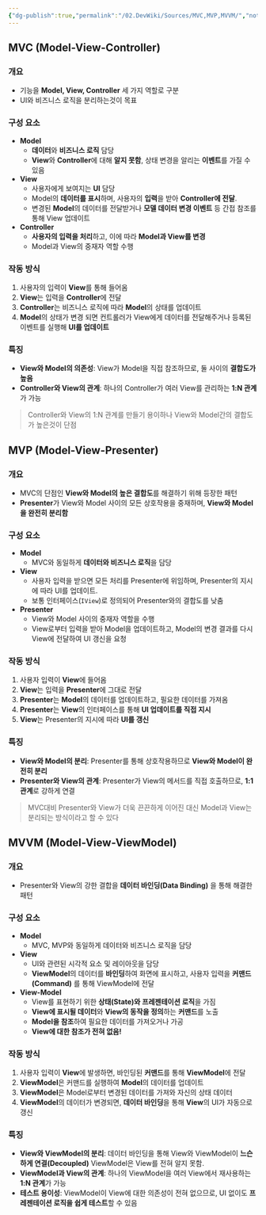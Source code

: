 ```yaml
---
{"dg-publish":true,"permalink":"/02.DevWiki/Sources/MVC,MVP,MVVM/","noteIcon":"","created":"2024-09-17T17:48:14.000+09:00","updated":"2025-08-06T23:36:49.791+09:00"}
---
```


## MVC (Model-View-Controller)

### 개요
* 기능을 **Model, View, Controller** 세 가지 역할로 구분
* UI와 비즈니스 로직을 분리하는것이 목표

### 구성 요소
*   **Model** 
	* **데이터**와 **비즈니스 로직** 담당
	* **View**와 **Controller**에 대해 **알지 못함**, 상태 변경을 알리는 **이벤트**를 가질 수 있음
*   **View** 
	* 사용자에게 보여지는 **UI** 담당
	* Model의 **데이터를 표시**하며, 사용자의 **입력**을 받아 **Controller에 전달**.
	* 변경된 **Model**의 데이터를 전달받거나 **모델 데이터 변경 이벤트** 등 간접 참조를 통해 View 업데이트
*   **Controller**
	*  **사용자의 입력을 처리**하고, 이에 따라 **Model과 View를 변경**
	*  Model과 View의 중재자 역할 수행

### 작동 방식
1.  사용자의 입력이 **View**를 통해 들어옴
2.  **View**는 입력을 **Controller**에 전달
3.  **Controller**는 비즈니스 로직에 따라 **Model**의 상태를 업데이트
4.  **Model**의 상태가 변경 되면 컨트롤러가 View에게 데이터를 전달해주거나 등록된 이벤트를 실행해 **UI를 업데이트**

### 특징
* **View와 Model의 의존성**: View가 Model을 직접 참조하므로, 둘 사이의 **결합도가 높음**
* **Controller와 View의 관계**: 하나의 Controller가 여러 View를 관리하는 **1:N 관계**가 가능

> Controller와 View의 1:N 관계를 만들기 용이하나 View와 Model간의 결합도가 높은것이 단점

## MVP (Model-View-Presenter)

### 개요
* MVC의 단점인 **View와 Model의 높은 결합도**를 해결하기 위해 등장한 패턴
* **Presenter**가 View와 Model 사이의 모든 상호작용을 중재하며, **View와 Model을 완전히 분리함**

### 구성 요소
*   **Model** 
	*   MVC와 동일하게 **데이터와 비즈니스 로직**을 담당
*   **View** 
	*   사용자 입력을 받으면 모든 처리를 Presenter에 위임하며, Presenter의 지시에 따라 UI를 업데이트.
	*   보통 인터페이스(`IView`)로 정의되어 Presenter와의 결합도를 낮춤
*   **Presenter**
	*   View와 Model 사이의 중재자 역할을 수행
	*   View로부터 입력을 받아 Model을 업데이트하고, Model의 변경 결과를 다시 View에 전달하여 UI 갱신을 요청

### 작동 방식
1.  사용자 입력이 **View**에 들어옴
2.  **View**는 입력을 **Presenter**에 그대로 전달
3.  **Presenter**는 **Model**의 데이터를 업데이트하고, 필요한 데이터를 가져옴
4.  **Presenter**는 **View**의 인터페이스를 통해 **UI 업데이트를 직접 지시**
5.  **View**는 Presenter의 지시에 따라 **UI를 갱신**

### 특징
*   **View와 Model의 분리**: Presenter를 통해 상호작용하므로 **View와 Model이 완전히 분리**
*   **Presenter와 View의 관계**: Presenter가 View의 메서드를 직접 호출하므로, **1:1 관계**로 강하게 연결

> MVC대비 Presenter와 View가 더욱 끈끈하게 이어진 대신 Model과 View는 분리되는 방식이라고 할 수 있다

## MVVM (Model-View-ViewModel)

### 개요
* Presenter와 View의 강한 결합을 **데이터 바인딩(Data Binding)** 을 통해 해결한 패턴

### 구성 요소
*   **Model**
	* MVC, MVP와 동일하게 데이터와 비즈니스 로직을 담당
*   **View**
	* UI와 관련된 시각적 요소 및 레이아웃을 담당
	* **ViewModel**의 데이터를 **바인딩**하여 화면에 표시하고, 사용자 입력을 **커맨드(Command)** 를 통해 ViewModel에 전달
*   **View-Model** 
	* View를 표현하기 위한 **상태(State)와 프레젠테이션 로직**을 가짐
	* **View에 표시될 데이터**와 **View의 동작을 정의**하는 **커맨드**를 노출
	* **Model을 참조**하여 필요한 데이터를 가져오거나 가공
	* **View에 대한 참조가 전혀 없음!**

### 작동 방식
1. 사용자 입력이 **View**에 발생하면, 바인딩된 **커맨드**를 통해 **ViewModel**에 전달
2. **ViewModel**은 커맨드를 실행하여 **Model**의 데이터를 업데이트
3. **ViewModel**은 Model로부터 변경된 데이터를 가져와 자신의 상태 데이터
4. **ViewModel**의 데이터가 변경되면, **데이터 바인딩**을 통해 **View**의 UI가 자동으로 갱신

### 특징
* **View와 ViewModel의 분리**: 데이터 바인딩을 통해 View와 ViewModel이 **느슨하게 연결(Decoupled)** ViewModel은 View를 전혀 알지 못함.
* **ViewModel과 View의 관계**: 하나의 ViewModel을 여러 View에서 재사용하는 **1:N 관계**가 가능
* **테스트 용이성**: ViewModel이 View에 대한 의존성이 전혀 없으므로, UI 없이도 **프레젠테이션 로직을 쉽게 테스트**할 수 있음
